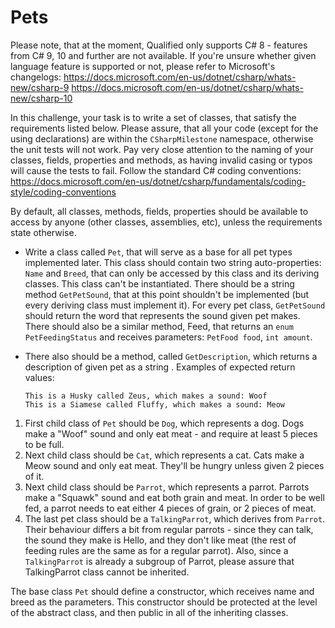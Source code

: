 # Pets

Please note, that at the moment, Qualified only supports C# 8 - features from C# 9, 10 and further are not available. If you're unsure whether given language feature is supported or not, please refer to Microsoft's changelogs:
https://docs.microsoft.com/en-us/dotnet/csharp/whats-new/csharp-9
https://docs.microsoft.com/en-us/dotnet/csharp/whats-new/csharp-10

In this challenge, your task is to write a set of classes, that satisfy the requirements listed below. Please assure, that all your code (except for the using declarations) are within the `CSharpMilestone` namespace, otherwise the unit tests will not work. Pay very close attention to the naming of your classes, fields, properties and methods, as having invalid casing or typos will cause the tests to fail. Follow the standard C# coding conventions: https://docs.microsoft.com/en-us/dotnet/csharp/fundamentals/coding-style/coding-conventions

By default, all classes, methods, fields, properties should be available to access by anyone (other classes, assemblies, etc), unless the requirements state otherwise.

- Write a class called `Pet`, that will serve as a base for all pet types implemented later. This class should contain two string auto-properties: `Name` and `Breed`, that can only be accessed by this class and its deriving classes. This class can't be instantiated. There should be a string method `GetPetSound`, that at this point shouldn't be implemented (but every deriving class must implement it). For every pet class, `GetPetSound` should return the word that represents the sound given pet makes. There should also be a similar method, Feed, that returns an `enum PetFeedingStatus` and receives parameters: `PetFood food`, `int amount`.
- There also should be a method, called `GetDescription`, which returns a description of given pet as a string . Examples of expected return values:

    ```code
    This is a Husky called Zeus, which makes a sound: Woof
    This is a Siamese called Fluffy, which makes a sound: Meow
    ```

1. First child class of `Pet` should be `Dog`, which represents a dog. Dogs make a "Woof" sound and only eat meat - and require at least 5 pieces to be full.
2. Next child class should be `Cat`, which represents a cat. Cats make a Meow sound and only eat meat. They'll be hungry unless given 2 pieces of it.
3. Next child class should be `Parrot`, which represents a parrot. Parrots make a "Squawk" sound and eat both grain and meat. In order to be well fed, a parrot needs to eat either 4 pieces of grain, or 2 pieces of meat.
4. The last pet class should be a `TalkingParrot`, which derives from `Parrot`. Their behaviour differs a bit from regular parrots - since they can talk, the sound they make is Hello, and they don't like meat (the rest of feeding rules are the same as for a regular parrot). Also, since a `TalkingParrot` is already a subgroup of Parrot, please assure that TalkingParrot class cannot be inherited.

The base class `Pet` should define a constructor, which receives name and breed as the parameters. This constructor should be protected at the level of the abstract class, and then public in all of the inheriting classes.
